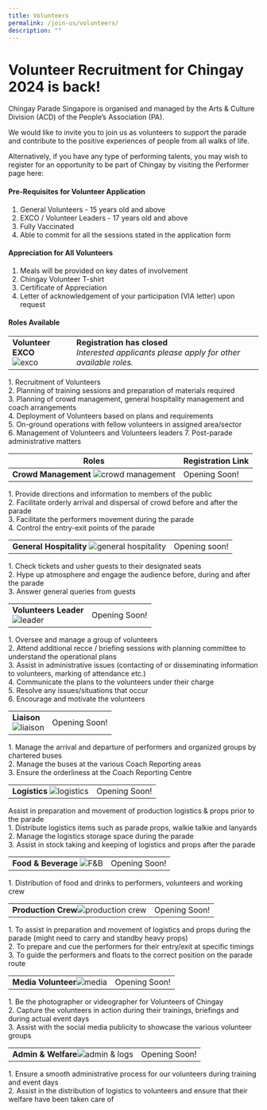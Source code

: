 ```yaml
---
title: Volunteers
permalink: /join-us/volunteers/
description: ""
---
```

# **Volunteer Recruitment for Chingay 2024 is back!**

Chingay Parade Singapore is organised and managed by the Arts &amp; Culture Division (ACD) of the People’s Association (PA).

We would like to invite you to join us as volunteers to support the parade and contribute to the positive experiences of people from all walks of life. 

Alternatively, if you have any type of performing talents, you may wish to register for an opportunity to be part of Chingay by visiting the Performer page here: 

#### **Pre-Requisites for Volunteer Application**

1. General Volunteers - 15 years old and above
2. EXCO / Volunteer Leaders - 17 years old and above 
3. Fully Vaccinated 
4. Able to commit for all the sessions stated in the application form  
 
 
#### **Appreciation for All Volunteers**

1. Meals will be provided on key dates of involvement
2. Chingay Volunteer T-shirt
3. Certificate of Appreciation 
4. Letter of acknowledgement of your participation (VIA letter) upon request

#### **Roles Available**
|   |   |
| -------- | -------- | 
| **Volunteer EXCO**<br> ![exco](/images/Volunteers/EXCO.png) |     **Registration has closed** <br>*Interested applicants please apply for other available roles.*  |    

1\. Recruitment of Volunteers  
2\. Planning of training sessions and preparation of materials required  
3\. Planning of crowd management, general hospitality management and coach arrangements<br>
4\. Deployment of Volunteers based on plans and requirements  
5\. On-ground operations with fellow volunteers in assigned area/sector  
6\. Management of Volunteers and Volunteers leaders
7\. Post-parade administrative matters    

| Roles   | Registration Link   |
| -------- | -------- | 
|**Crowd Management** ![crowd management](/images/Volunteers/Crowd%20Management%202.png) | Opening Soon!  |        

1\. Provide directions and information to members of the public  
2\. Facilitate orderly arrival and dispersal of crowd before and after the parade  
3\. Facilitate the performers movement during the parade  
4\. Control the entry-exit points of the parade       


|   |   |
| -------- | -------- | 
|**General Hospitality** ![general hospitality](/images/Volunteers/General%20Hospi.png) |  Opening soon!  |         

1\. Check tickets and usher guests to their designated seats  
2\. Hype up atmosphere and engage the audience before, during and after the parade  
3\. Answer general queries from guests     

|   |   |
| -------- | -------- | 
| **Volunteers Leader**<br> ![leader](/images/Volunteers/Leader%202.png) | Opening Soon! |         

1\. Oversee and manage a group of volunteers  
2\. Attend additional recce / briefing sessions with planning committee to understand the operational plans  
3\. Assist in administrative issues (contacting of or disseminating information to volunteers, marking of attendance etc.)  
4\. Communicate the plans to the volunteers under their charge  
5\. Resolve any issues/situations that occur  
6\. Encourage and motivate the volunteers     

|   |   |
| -------- | -------- | 
| **Liaison**<br> ![liaison](/images/Volunteers/Liaison%202.png)| Opening Soon! |          

1\. Manage the arrival and departure of performers and organized groups by chartered buses  
2\. Manage the buses at the various Coach Reporting areas  
3\. Ensure the orderliness at the Coach Reporting Centre 

|  |   |
| -------- | -------- | 
|**Logistics** ![logistics](/images/Volunteers/Logistics%202.png)        |  Opening Soon! |

Assist in preparation and movement of production logistics &amp; props prior to the parade  
1\. Distribute logistics items such as parade props, walkie talkie and lanyards  
2\. Manage the logistics storage space during the parade  
3\. Assist in stock taking and keeping of logistics and props after the parade  

|  |   |
| -------- | -------- | 
|**Food &amp; Beverage** ![F&amp;B ](/images/Volunteers/F&amp;B%202.png)     | Opening Soon! |

1\. Distribution of food and drinks to performers, volunteers and working crew    

|  |  |
| -------- | -------- | 
| **Production Crew**![production crew](/images/Volunteers/Production%20crew%202.png)    |  Opening Soon!  |       

1\. To assist in preparation and movement of logistics and props during the parade (might need to carry and standby heavy props)  
2\. To prepare and cue the performers for their entry/exit at specific timings  
3\. To guide the performers and floats to the correct position on the parade route    

|   |   |
| -------- | -------- | 
| **Media Volunteer**![media](/images/Volunteers/Media%202.png)          |           Opening Soon!  |

1\. Be the photographer or videographer for Volunteers of Chingay  
2\. Capture the volunteers in action during their trainings, briefings and during actual event days  
3\. Assist with the social media publicity to showcase the various volunteer groups     

|   |   |
| -------- | -------- | 
| **Admin &amp; Welfare**![admin &amp; logs](/images/Volunteers/Admin%20&amp;%20logs%202.png)       |     Opening Soon! |    

1\. Ensure a smooth administrative process for our volunteers during training and event days  
2\. Assist in the distribution of logistics to volunteers and ensure that their welfare have been taken care of